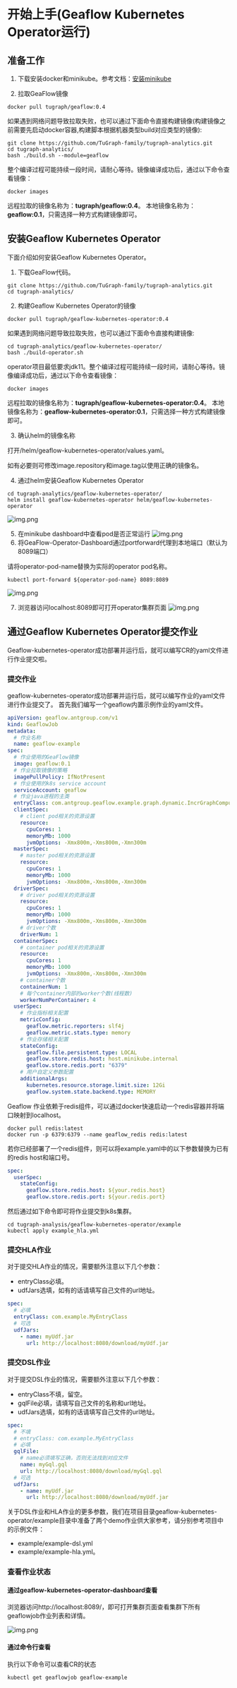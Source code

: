# 开始上手(Geaflow Kubernetes Operator运行)

## 准备工作
1. 下载安装docker和minikube。参考文档：[安装minikube](deploy/install_minikube.md)


2. 拉取GeaFlow镜像

```shell
docker pull tugraph/geaflow:0.4
```

如果遇到网络问题导致拉取失败，也可以通过下面命令直接构建镜像(构建镜像之前需要先启动docker容器,构建脚本根据机器类型build对应类型的镜像):


```shell
git clone https://github.com/TuGraph-family/tugraph-analytics.git
cd tugraph-analytics/
bash ./build.sh --module=geaflow
```


整个编译过程可能持续一段时间，请耐心等待。镜像编译成功后，通过以下命令查看镜像：
```shell
docker images
```
远程拉取的镜像名称为：**tugraph/geaflow:0.4**。
本地镜像名称为：**geaflow:0.1**，只需选择一种方式构建镜像即可。

## 安装Geaflow Kubernetes Operator
下面介绍如何安装Geaflow Kubernetes Operator。

1. 下载GeaFlow代码。
```shell
git clone https://github.com/TuGraph-family/tugraph-analytics.git
cd tugraph-analytics/
```
2. 构建Geaflow Kubernetes Operator的镜像
```shell
docker pull tugraph/geaflow-kubernetes-operator:0.4
```

如果遇到网络问题导致拉取失败，也可以通过下面命令直接构建镜像:


```shell
cd tugraph-analytics/geaflow-kubernetes-operator/
bash ./build-operator.sh
```

operator项目最低要求jdk11。整个编译过程可能持续一段时间，请耐心等待。镜像编译成功后，通过以下命令查看镜像：
```shell
docker images
```
远程拉取的镜像名称为：**tugraph/geaflow-kubernetes-operator:0.4**。
本地镜像名称为：**geaflow-kubernetes-operator:0.1**，只需选择一种方式构建镜像即可。

3. 确认helm的镜像名称

打开/helm/geaflow-kubernetes-operator/values.yaml。

如有必要则可修改image.repository和image.tag以使用正确的镜像名。

4. 通过helm安装Geaflow Kubernetes Operator
```shell
cd tugraph-analytics/geaflow-kubernetes-operator/
helm install geaflow-kubernetes-operator helm/geaflow-kubernetes-operator
```
![img.png](../static/img/helm_install_operator.png)

5. 在minikube dashboard中查看pod是否正常运行
![img.png](../static/img/view_operator_pod.png)
6. 将GeaFlow-Operator-Dashboard通过portforward代理到本地端口（默认为8089端口）

请将operator-pod-name替换为实际的operator pod名称。
```shell
kubectl port-forward ${operator-pod-name} 8089:8089
```
![img.png](../static/img/port_forward_operator.png)

7. 浏览器访问localhost:8089即可打开operator集群页面
![img.png](../static/img/operator_dashboard.png)

## 通过Geaflow Kubernetes Operator提交作业

Geaflow-kubernetes-operator成功部署并运行后，就可以编写CR的yaml文件进行作业提交啦。

### 提交作业
geaflow-kubernetes-operator成功部署并运行后，就可以编写作业的yaml文件进行作业提交了。
首先我们编写一个geaflow内置示例作业的yaml文件。

```yaml
apiVersion: geaflow.antgroup.com/v1
kind: GeaflowJob
metadata:
  # 作业名称
  name: geaflow-example
spec:
  # 作业使用的GeaFlow镜像
  image: geaflow:0.1
  # 作业拉取镜像的策略
  imagePullPolicy: IfNotPresent
  # 作业使用的k8s service account
  serviceAccount: geaflow
  # 作业java进程的主类
  entryClass: com.antgroup.geaflow.example.graph.dynamic.IncrGraphCompute
  clientSpec:
    # client pod相关的资源设置
    resource:
      cpuCores: 1
      memoryMb: 1000
      jvmOptions: -Xmx800m,-Xms800m,-Xmn300m
  masterSpec:
    # master pod相关的资源设置
    resource:
      cpuCores: 1
      memoryMb: 1000
      jvmOptions: -Xmx800m,-Xms800m,-Xmn300m
  driverSpec:
    # driver pod相关的资源设置
    resource:
      cpuCores: 1
      memoryMb: 1000
      jvmOptions: -Xmx800m,-Xms800m,-Xmn300m
    # driver个数
    driverNum: 1
  containerSpec:
    # container pod相关的资源设置
    resource:
      cpuCores: 1
      memoryMb: 1000
      jvmOptions: -Xmx800m,-Xms800m,-Xmn300m
    # container个数
    containerNum: 1
    # 每个container内部的worker个数(线程数)
    workerNumPerContainer: 4
  userSpec:
    # 作业指标相关配置
    metricConfig:
      geaflow.metric.reporters: slf4j
      geaflow.metric.stats.type: memory
    # 作业存储相关配置
    stateConfig:
      geaflow.file.persistent.type: LOCAL
      geaflow.store.redis.host: host.minikube.internal
      geaflow.store.redis.port: "6379"
    # 用户自定义参数配置
    additionalArgs:
      kubernetes.resource.storage.limit.size: 12Gi
      geaflow.system.state.backend.type: MEMORY
```

Geaflow 作业依赖于redis组件，可以通过docker快速启动一个redis容器并将端口映射到localhost。
```shell
docker pull redis:latest
docker run -p 6379:6379 --name geaflow_redis redis:latest
```
若你已经部署了一个redis组件，则可以将example.yaml中的以下参数替换为已有的redis host和端口号。
```yaml
spec:
  userSpec:
    stateConfig:
      geaflow.store.redis.host: ${your.redis.host}
      geaflow.store.redis.port: ${your.redis.port}
```

然后通过如下命令即可将作业提交到k8s集群。
```shell
cd tugraph-analysis/geaflow-kubernetes-operator/example
kubectl apply example_hla.yml
```
### 提交HLA作业
对于提交HLA作业的情况，需要额外注意以下几个参数：
* entryClass必填。
* udfJars选填，如有的话请填写自己文件的url地址。

```yaml
spec:
  # 必填
  entryClass: com.example.MyEntryClass
  # 可选
  udfJars:
    - name: myUdf.jar
      url: http://localhost:8080/download/myUdf.jar
```

### 提交DSL作业
对于提交DSL作业的情况，需要额外注意以下几个参数：
* entryClass不填，留空。
* gqlFile必填，请填写自己文件的名称和url地址。
* udfJars选填，如有的话请填写自己文件的url地址。

```yaml
spec:
  # 不填
  # entryClass: com.example.MyEntryClass
  # 必填
  gqlFile:
    # name必须填写正确，否则无法找到对应文件
    name: myGql.gql
    url: http://localhost:8080/download/myGql.gql
  # 可选
  udfJars:
    - name: myUdf.jar
      url: http://localhost:8080/download/myUdf.jar
```
关于DSL作业和HLA作业的更多参数，我们在项目目录geaflow-kubernetes-operator/example目录中准备了两个demo作业供大家参考，请分别参考项目中的示例文件：
* example/example-dsl.yml
* example/example-hla.yml。

### 查看作业状态
#### 通过geaflow-kubernetes-operator-dashboard查看
浏览器访问http://localhost:8089/，即可打开集群页面查看集群下所有geaflowjob作业列表和详情。

![img.png](../static/img/operator_dashboard_jobs.png)

#### 通过命令行查看
执行以下命令可以查看CR的状态
```shell
kubectl get geaflowjob geaflow-example
```